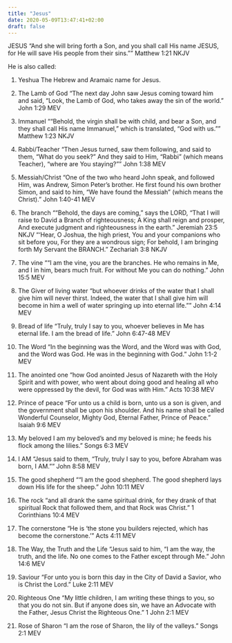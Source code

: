 ```yaml
---
title: "Jesus"
date: 2020-05-09T13:47:41+02:00
draft: false
---
```

JESUS
“And she will bring forth a Son, and you shall call His name JESUS, for He will save His people from their sins.””
‭‭Matthew‬ ‭1:21‬ ‭NKJV‬‬

He is also called:
1. Yeshua
The Hebrew and Aramaic name for Jesus.

2. The Lamb of God
“The next day John saw Jesus coming toward him and said, “Look, the Lamb of God, who takes away the sin of the world.”
‭‭John‬ ‭1:29‬ ‭MEV‬‬

3. Immanuel
““Behold, the virgin shall be with child, and bear a Son, and they shall call His name Immanuel,” which is translated, “God with us.””
‭‭Matthew‬ ‭1:23‬ ‭NKJV‬‬

4. Rabbi/Teacher
“Then Jesus turned, saw them following, and said to them, “What do you seek?” And they said to Him, “Rabbi” (which means Teacher), “where are You staying?””
‭‭John‬ ‭1:38‬ ‭MEV‬‬

5. Messiah/Christ
“One of the two who heard John speak, and followed Him, was Andrew, Simon Peter’s brother. He first found his own brother Simon, and said to him, “We have found the Messiah” (which means the Christ).”
‭‭John‬ ‭1:40-41‬ ‭MEV‬‬

6. The branch
““Behold, the days are coming,” says the LORD, “That I will raise to David a Branch of righteousness; A King shall reign and prosper, And execute judgment and righteousness in the earth.”
‭‭Jeremiah‬ ‭23:5‬ ‭NKJV‬‬
“‘Hear, O Joshua, the high priest, You and your companions who sit before you, For they are a wondrous sign; For behold, I am bringing forth My Servant the BRANCH.”
‭‭Zechariah‬ ‭3:8‬ ‭NKJV‬‬

7. The vine
““I am the vine, you are the branches. He who remains in Me, and I in him, bears much fruit. For without Me you can do nothing.”
‭‭John‬ ‭15:5‬ ‭MEV‬‬

8. The Giver of living water
“but whoever drinks of the water that I shall give him will never thirst. Indeed, the water that I shall give him will become in him a well of water springing up into eternal life.””
‭‭John‬ ‭4:14‬ ‭MEV‬‬

9. Bread of life
“Truly, truly I say to you, whoever believes in Me has eternal life. I am the bread of life.”
‭‭John‬ ‭6:47-48‬ ‭MEV‬‬

10. The Word
“In the beginning was the Word, and the Word was with God, and the Word was God. He was in the beginning with God.”
‭‭John‬ ‭1:1-2‬ ‭MEV‬‬

11. The anointed one
“how God anointed Jesus of Nazareth with the Holy Spirit and with power, who went about doing good and healing all who were oppressed by the devil, for God was with Him.”
‭‭Acts‬ ‭10:38‬ ‭MEV‬‬

12. Prince of peace
“For unto us a child is born, unto us a son is given, and the government shall be upon his shoulder. And his name shall be called Wonderful Counselor, Mighty God, Eternal Father, Prince of Peace.”
‭‭Isaiah‬ ‭9:6‬ ‭MEV‬‬

13. My beloved
I am my beloved’s and my beloved is mine; he feeds his flock among the lilies.” Songs‬ ‭6:3‬ ‭MEV‬‬

14. I AM
“Jesus said to them, “Truly, truly I say to you, before Abraham was born, I AM.””
‭‭John‬ ‭8:58‬ ‭MEV

15. The good shepherd
““I am the good shepherd. The good shepherd lays down His life for the sheep.”
‭‭John‬ ‭10:11‬ ‭MEV‬‬

16. The rock
“and all drank the same spiritual drink, for they drank of that spiritual Rock that followed them, and that Rock was Christ.”
‭‭1 Corinthians‬ ‭10:4‬ ‭MEV‬‬

17. The cornerstone
“He is ‘the stone you builders rejected, which has become the cornerstone.’”
‭‭Acts‬ ‭4:11‬ ‭MEV‬‬

18. The Way, the Truth and the Life
“Jesus said to him, “I am the way, the truth, and the life. No one comes to the Father except through Me.”
‭‭John‬ ‭14:6‬ ‭MEV‬‬

19. Saviour
“For unto you is born this day in the City of David a Savior, who is Christ the Lord.”
‭‭Luke‬ ‭2:11‬ ‭MEV‬‬

20. Righteous One
“My little children, I am writing these things to you, so that you do not sin. But if anyone does sin, we have an Advocate with the Father, Jesus Christ the Righteous One.”
‭‭1 John‬ ‭2:1‬ ‭MEV‬‬

21. Rose of Sharon
“I am the rose of Sharon, the lily of the valleys.”
‭‭Songs‬ ‭2:1‬ ‭MEV‬‬

